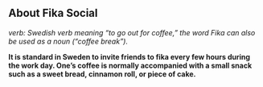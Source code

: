 ## About Fika Social

_verb: Swedish verb meaning “to go out for coffee,” the word Fika can also be used as a noun (“coffee break”)._

__It is standard in Sweden to invite friends to fika every few hours during the work day. One’s coffee is normally accompanied with a small snack such as a sweet bread, cinnamon roll, or piece of cake.__